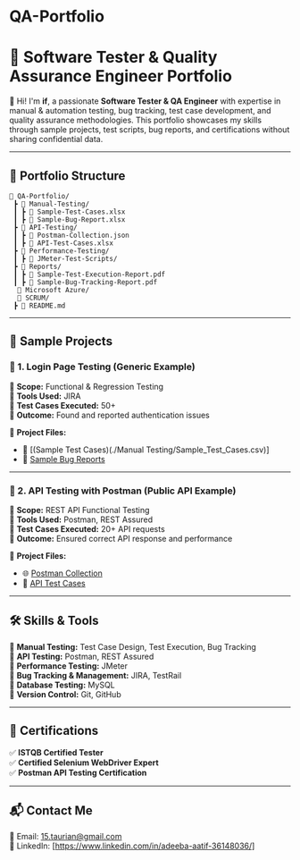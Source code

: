 # QA-Portfolio
# 📌 Software Tester & Quality Assurance Engineer Portfolio

👋 Hi! I'm **if**, a passionate **Software Tester & QA Engineer** with expertise in manual & automation testing, bug tracking, test case development, and quality assurance methodologies. This portfolio showcases my skills through sample projects, test scripts, bug reports, and certifications without sharing confidential data.

---

## 📂 Portfolio Structure
```
📁 QA-Portfolio/
 ┣ 📁 Manual-Testing/
 ┃ ┣ 📄 Sample-Test-Cases.xlsx
 ┃ ┣ 📄 Sample-Bug-Report.xlsx
 ┣ 📁 API-Testing/
 ┃ ┣ 📄 Postman-Collection.json
 ┃ ┣ 📄 API-Test-Cases.xlsx
 ┣ 📁 Performance-Testing/
 ┃ ┣ 📄 JMeter-Test-Scripts/
 ┣ 📁 Reports/
 ┃ ┣ 📄 Sample-Test-Execution-Report.pdf
 ┃ ┣ 📄 Sample-Bug-Tracking-Report.pdf
  📁 Microsoft Azure/
  📁 SCRUM/
 ┣ 📄 README.md
```

---

## 🚀 Sample Projects

### 📌 1. Login Page Testing (Generic Example)
🔹 **Scope:** Functional & Regression Testing  
🔹 **Tools Used:** JIRA  
🔹 **Test Cases Executed:** 50+  
🔹 **Outcome:** Found and reported authentication issues  

📂 **Project Files:**  
- 📝 [(Sample Test Cases)(./Manual Testing/Sample_Test_Cases.csv)]
- 🐞 [Sample Bug Reports](./Manual-Testing/Sample-Bug-Report.xlsx)  


---

### 📌 2. API Testing with Postman (Public API Example)
🔹 **Scope:** REST API Functional Testing  
🔹 **Tools Used:** Postman, REST Assured  
🔹 **Test Cases Executed:** 20+ API requests  
🔹 **Outcome:** Ensured correct API response and performance  

📂 **Project Files:**  
- 🌐 [Postman Collection](./API-Testing/Postman-Collection.json)  
- 📝 [API Test Cases](./API-Testing/API-Test-Cases.xlsx)  

---

## 🛠 Skills & Tools
📌 **Manual Testing:** Test Case Design, Test Execution, Bug Tracking  
📌 **API Testing:** Postman, REST Assured  
📌 **Performance Testing:** JMeter  
📌 **Bug Tracking & Management:** JIRA, TestRail  
📌 **Database Testing:** MySQL  
📌 **Version Control:** Git, GitHub  

---

## 📜 Certifications
✅ **ISTQB Certified Tester**  
✅ **Certified Selenium WebDriver Expert**  
✅ **Postman API Testing Certification**  

---

## 📬 Contact Me
📧 Email: 15.taurian@gmail.com  
🔗 LinkedIn: [https://www.linkedin.com/in/adeeba-aatif-36148036/]

